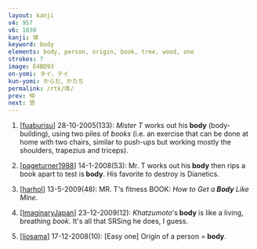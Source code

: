 ```yaml
---
layout: kanji
v4: 957
v6: 1030
kanji: 体
keyword: body
elements: body, person, origin, book, tree, wood, one
strokes: 7
image: E4BD93
on-yomi: タイ、テイ
kun-yomi: からだ、かたち
permalink: /rtk/体/
prev: 仲
next: 悠
---
```


1) [<a href="http://kanji.koohii.com/profile/fuaburisu">fuaburisu</a>] 28-10-2005(133): <em>Mister T</em> works out his<strong> body</strong> (body-building), using two piles of <em>books</em> (i.e. an exercise that can be done at home with two chairs, similar to push-ups but working mostly the shoulders, trapezius and triceps).

2) [<a href="http://kanji.koohii.com/profile/pageturner1988">pageturner1988</a>] 14-1-2008(53): Mr. T works out his<strong> body</strong> then rips a book apart to test is<strong> body</strong>. His favorite to destroy is Dianetics.

3) [<a href="http://kanji.koohii.com/profile/harhol">harhol</a>] 13-5-2009(48): MR. T&#039;s fitness BOOK: <em>How to Get a<strong> Body</strong> Like Mine</em>.

4) [<a href="http://kanji.koohii.com/profile/ImaginaryJapan">ImaginaryJapan</a>] 23-12-2009(12): <em>Khatzumoto</em>&#039;s<strong> body</strong> is like a living, breathing <em>book</em>. It&#039;s all that SRSing he does, I guess.

5) [<a href="http://kanji.koohii.com/profile/liosama">liosama</a>] 17-12-2008(10): [Easy one] Origin of a person =<strong> body</strong>.

